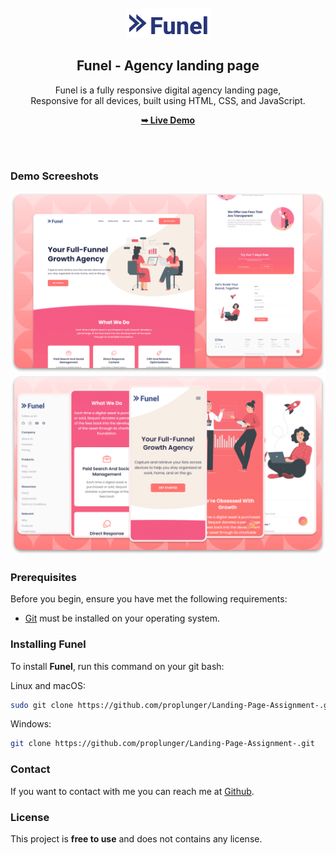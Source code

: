 <div align="center">
  <br />
  <br />
  
  <img src="./readme-images/project-logo.png" />

  <h2 align="center">Funel - Agency landing page</h2>

Funel is a fully responsive digital agency landing page, <br />Responsive for all devices, built using HTML, CSS, and JavaScript.

<a href="https://landing-page-assignment-insaid.netlify.app/"><strong>➥ Live Demo</strong></a>

</div>

<br />
<br />

### Demo Screeshots

![Funel Desktop Demo](./readme-images/desktop.png "Desktop Demo")
![Funel Mobile Demo](./readme-images/mobile.png "Mobile Demo")

### Prerequisites

Before you begin, ensure you have met the following requirements:

- [Git](https://git-scm.com/downloads "Download Git") must be installed on your operating system.

### Installing Funel

To install **Funel**, run this command on your git bash:

Linux and macOS:

```bash
sudo git clone https://github.com/proplunger/Landing-Page-Assignment-.git
```

Windows:

```bash
git clone https://github.com/proplunger/Landing-Page-Assignment-.git
```

### Contact

If you want to contact with me you can reach me at [Github](https://github.com/proplunger).

### License

This project is **free to use** and does not contains any license.
